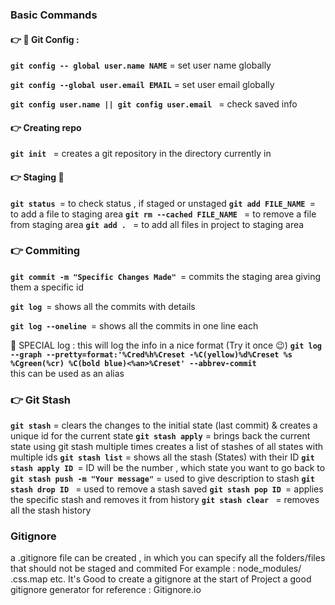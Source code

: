 ### Basic Commands
#### 👉 🛑 Git Config :
 **`git config -- global user.name NAME`** = set user name globally

**`git config --global user.email EMAIL`** = set user email globally

**`git config user.name || git config user.email `** = check saved info

#### 👉 Creating repo
**`git init `** = creates a git repository in the directory currently in

#### 👉 Staging 🤔 
**`git status `**= to check status , if staged or unstaged
**`git add FILE_NAME `**= to add a file to staging area
**`git rm --cached FILE_NAME `** = to remove a file from staging area
**`git add . `** = to add all files in project to staging area

### 👉 Commiting
**`git commit -m "Specific Changes Made" `**= commits the staging area giving them a specific id

**`git log `**= shows all the commits with details

**`git log --oneline `**= shows all the commits in one line each

🛑 SPECIAL log : this will log the info in a nice format (Try it once 😉)
**`git log --graph --pretty=format:'%Cred%h%Creset -%C(yellow)%d%Creset %s %Cgreen(%cr) %C(bold blue)<%an>%Creset' --abbrev-commit  `**   
this can be used as an alias

### 👉 Git Stash
**`git stash`** = clears the changes to the initial state (last commit) & creates a unique id for the current state
**`git stash apply`** = brings back the current state
using git stash multiple times creates a list of stashes of all states with multiple ids
**`git stash list`** = shows all the stash (States) with their ID
**`git stash apply ID `**= ID will be the number , which state you want to go back to
**`git stash push -m "Your message"`** = used to give description to stash
**`git stash drop ID `** = used to remove a stash saved
**`git stash pop ID `**= applies the specific stash and removes it from history
**`git stash clear `** = removes all the stash history

### Gitignore
a .gitignore file can be created , in which you can specify all the folders/files that should not be staged and commited
For example : node_modules/ .css.map etc.
It's Good to create a gitignore at the start of Project
a good gitignore generator for reference :
Gitignore.io